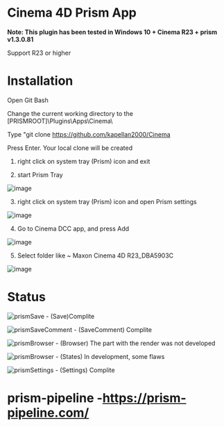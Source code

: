 # Cinema 4D Prism App

**Note: This plugin has been tested in Windows 10 + Cinema R23 + prism v1.3.0.81**

Support R23 or higher

# Installation

Open Git Bash 

Change the current working directory to the [PRISMROOT]\Plugins\Apps\Cinema\

Type "git clone https://github.com/kapellan2000/Cinema

Press Enter. Your local clone will be created



1. right click on system tray (Prism) icon and exit

2. start Prism Tray

![image](https://user-images.githubusercontent.com/21256398/127023931-280da989-ad8a-4d8d-ab55-78546d6d39c0.png) 

3. right click on system tray (Prism) icon and open Prism settings

![image](https://user-images.githubusercontent.com/21256398/127023038-fe297426-291d-4589-9652-ddd9dc69b2ff.png)

4. Go to Cinema DCC app, and press Add

![image](https://user-images.githubusercontent.com/21256398/127022958-99f6f941-9cba-4a47-8711-474d4c8cbbde.png)

5. Select folder like ~ Maxon Cinema 4D R23_DBA5903C

![image](https://user-images.githubusercontent.com/21256398/127023367-04cdc5b4-0505-4f51-bc79-93bcf27c8874.png)



# Status
![prismSave](https://user-images.githubusercontent.com/21256398/127019274-a18eade8-b25b-432e-955e-aa87371c3da6.png) - (Save)Complite

![prismSaveComment](https://user-images.githubusercontent.com/21256398/127019385-4d874611-bac4-472b-ae6f-334be19ef802.png) - (SaveComment) Complite

![prismBrowser](https://user-images.githubusercontent.com/21256398/127019482-acca18b7-4d74-4cde-a922-23966ccf6be1.png) - (Browser) The part with the render was not developed

![prismBrowser](https://user-images.githubusercontent.com/21256398/127020465-a7e40fd3-98bc-45b4-b8a9-4ec5a2177977.png) - (States) In development, some flaws

![prismSettings](https://user-images.githubusercontent.com/21256398/127020187-d442100e-6406-4ce1-abc8-a40a39d98ab1.png) - (Settings) Complite



# prism-pipeline -https://prism-pipeline.com/






